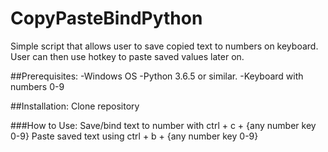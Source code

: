 # CopyPasteBindPython
Simple script that allows user to save copied text to numbers on keyboard. User can then use hotkey to paste saved values later on. 

##Prerequisites:
-Windows OS
-Python 3.6.5 or similar.
-Keyboard with numbers 0-9

##Installation:
Clone repository

###How to Use:
Save/bind text to number with ctrl + c + {any number key 0-9}
Paste saved text using ctrl + b + {any number key 0-9}
